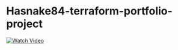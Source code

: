 # Hasnake84-terraform-portfolio-project

<a href="https://drive.google.com/file/d/1mFCfVc1aybGxrGvhg5MPJiNXkXizGDOz/preview" target="_blank">
  <img src="https://via.placeholder.com/640x360.png?text=Click+to+Watch+Video" alt="Watch Video">
</a>
